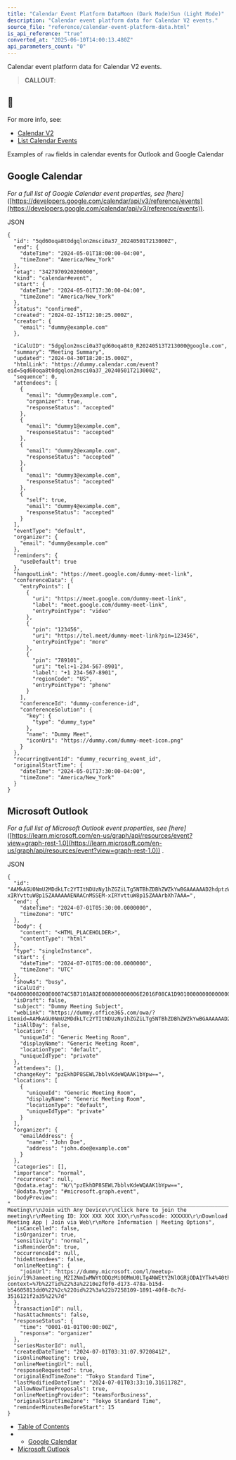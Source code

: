 ```yaml
---
title: "Calendar Event Platform DataMoon (Dark Mode)Sun (Light Mode)"
description: "Calendar event platform data for Calendar V2 events."
source_file: "reference/calendar-event-platform-data.html"
is_api_reference: "true"
converted_at: "2025-06-10T14:00:13.480Z"
api_parameters_count: "0"
---
```

Calendar event platform data for Calendar V2 events.

> **CALLOUT**:

## 📘

For more info, see:
- [Calendar V2](/docs/v2)
- [List Calendar Events](/reference/calendar_events_list)

Examples of `raw` fields in calendar events for Outlook and Google Calendar

## Google Calendar

[](#google-calendar)

*For a full list of Google Calendar event properties, see \[here\]*([https://developers.google.com/calendar/api/v3/reference/events](https://developers.google.com/calendar/api/v3/reference/events)).

JSON

```
{
  "id": "5qd60oqa8t0dgqlon2msci0a37_20240501T213000Z",
  "end": {
    "dateTime": "2024-05-01T18:00:00-04:00",
    "timeZone": "America/New_York"
  },
  "etag": "3427970920200000",
  "kind": "calendar#event",
  "start": {
    "dateTime": "2024-05-01T17:30:00-04:00",
    "timeZone": "America/New_York"
  },
  "status": "confirmed",
  "created": "2024-02-15T12:10:25.000Z",
  "creator": {
    "email": "dummy@example.com"
  },

  "iCalUID": "5dgqlon2msci0a37qd60oqa8t0_R20240513T213000@google.com",
  "summary": "Meeting Summary",
  "updated": "2024-04-30T18:20:15.000Z",
  "htmlLink": "https://dummy.calendar.com/event?eid=5qd60oqa8t0dgqlon2msci0a37_20240501T213000Z",
  "sequence": 0,
  "attendees": [
    {
      "email": "dummy@example.com",
      "organizer": true,
      "responseStatus": "accepted"
    },
    {
      "email": "dummy1@example.com",
      "responseStatus": "accepted"
    },
    {
      "email": "dummy2@example.com",
      "responseStatus": "accepted"
    },
    {
      "email": "dummy3@example.com",
      "responseStatus": "accepted"
    },
    {
      "self": true,
      "email": "dummy4@example.com",
      "responseStatus": "accepted"
    }
  ],
  "eventType": "default",
  "organizer": {
    "email": "dummy@example.com"
  },
  "reminders": {
    "useDefault": true
  },
  "hangoutLink": "https://meet.google.com/dummy-meet-link",
  "conferenceData": {
    "entryPoints": [
      {
        "uri": "https://meet.google.com/dummy-meet-link",
        "label": "meet.google.com/dummy-meet-link",
        "entryPointType": "video"
      },
      {
        "pin": "123456",
        "uri": "https://tel.meet/dummy-meet-link?pin=123456",
        "entryPointType": "more"
      },
      {
        "pin": "789101",
        "uri": "tel:+1-234-567-8901",
        "label": "+1 234-567-8901",
        "regionCode": "US",
        "entryPointType": "phone"
      }
    ],
    "conferenceId": "dummy-conference-id",
    "conferenceSolution": {
      "key": {
        "type": "dummy_type"
      },
      "name": "Dummy Meet",
      "iconUri": "https://dummy.com/dummy-meet-icon.png"
    }
  },
  "recurringEventId": "dummy_recurring_event_id",
  "originalStartTime": {
    "dateTime": "2024-05-01T17:30:00-04:00",
    "timeZone": "America/New_York"
  }
}

```

## Microsoft Outlook

[](#microsoft-outlook)

*For a full list of Microsoft Outlook event properties, see \[here\]*([https://learn.microsoft.com/en-us/graph/api/resources/event?view=graph-rest-1.0](https://learn.microsoft.com/en-us/graph/api/resources/event?view=graph-rest-1.0)) .

JSON

```
{
  "id": "AAMkAGU0NmU2MDdkLTc2YTItNDUzNy1hZGZiLTg5NTBhZDBhZWZkYwBGAAAAAAD2hdptzWPQRaMxTFSH1M95BwCnMSSEM-xIRYvttuW8p15ZAAAAAAENAACnMSSEM-xIRYvttuW8p15ZAAArbXh7AAA=",
  "end": {
    "dateTime": "2024-07-01T05:30:00.0000000",
    "timeZone": "UTC"
  },
  "body": {
    "content": "<HTML_PLACEHOLDER>",
    "contentType": "html"
  },
  "type": "singleInstance",
  "start": {
    "dateTime": "2024-07-01T05:00:00.0000000",
    "timeZone": "UTC"
  },
  "showAs": "busy",
  "iCalUId": "040000008200E00074C5B7101A82E008000000006E2016F08CA1D9010000000000000000100000006ED5238A69D3E949854B2766E21DA615",
  "isDraft": false,
  "subject": "Dummy Meeting Subject",
  "webLink": "https://dummy.office365.com/owa/?itemid=AAMkAGU0NmU2MDdkLTc2YTItNDUzNy1hZGZiLTg5NTBhZDBhZWZkYwBGAAAAAAD2hdptzWPQRaMxTFSH1M95BwCnMSSEM%2FxIRYvttuW8p15ZAAAAAAENAACnMSSEM%2FxIRYvttuW8p15ZAAArbXh7AAA%3D&exvsurl=1&path=/calendar/item",
  "isAllDay": false,
  "location": {
    "uniqueId": "Generic Meeting Room",
    "displayName": "Generic Meeting Room",
    "locationType": "default",
    "uniqueIdType": "private"
  },
  "attendees": [],
  "changeKey": "pzEkhDP8SEWL7bblvKdeWQAAK1bYpw==",
  "locations": [
    {
      "uniqueId": "Generic Meeting Room",
      "displayName": "Generic Meeting Room",
      "locationType": "default",
      "uniqueIdType": "private"
    }
  ],
  "organizer": {
    "emailAddress": {
      "name": "John Doe",
      "address": "john.doe@example.com"
    }
  },
  "categories": [],
  "importance": "normal",
  "recurrence": null,
  "@odata.etag": "W/\"pzEkhDP8SEWL7bblvKdeWQAAK1bYpw==",
  "@odata.type": "#microsoft.graph.event",
  "bodyPreview": "________________________________________________________________________________\r\nGeneric Meeting\r\nJoin with Any Device\r\nClick here to join the meeting\r\nMeeting ID: XXX XXX XXX XXX\r\nPasscode: XXXXXX\r\nDownload Meeting App | Join via Web\r\nMore Information | Meeting Options",
  "isCancelled": false,
  "isOrganizer": true,
  "sensitivity": "normal",
  "isReminderOn": true,
  "occurrenceId": null,
  "hideAttendees": false,
  "onlineMeeting": {
    "joinUrl": "https://dummy.microsoft.com/l/meetup-join/19%3ameeting_M2I2NmIwMWYtODQzMi00MmU0LTg4NWEtY2NlOGRjODA1YTk4%40thread.v2/0?context=%7b%22Tid%22%3a%2210e2f0f0-d173-478a-b15d-b54605813dd0%22%2c%22Oid%22%3a%22b7258109-1891-40f8-8c7d-3516121f2a35%22%7d"
  },
  "transactionId": null,
  "hasAttachments": false,
  "responseStatus": {
    "time": "0001-01-01T00:00:00Z",
    "response": "organizer"
  },
  "seriesMasterId": null,
  "createdDateTime": "2024-07-01T03:31:07.9720841Z",
  "isOnlineMeeting": true,
  "onlineMeetingUrl": null,
  "responseRequested": true,
  "originalEndTimeZone": "Tokyo Standard Time",
  "lastModifiedDateTime": "2024-07-01T03:33:10.3161178Z",
  "allowNewTimeProposals": true,
  "onlineMeetingProvider": "teamsForBusiness",
  "originalStartTimeZone": "Tokyo Standard Time",
  "reminderMinutesBeforeStart": 15
}

```
- [Table of Contents](#)
- -   [Google Calendar](#google-calendar)
- [Microsoft Outlook](#microsoft-outlook)
